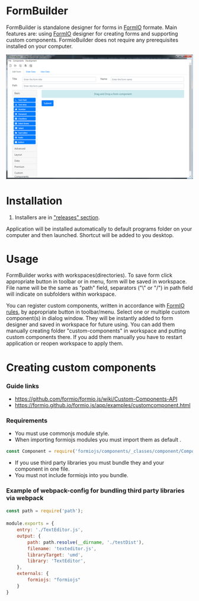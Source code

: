 # FormBuilder

FormBuilder is standalone designer for forms in [FormIO](https://www.form.io/) formate. Main features are: using [FormIO](https://www.form.io/) designer for creating forms and supporting custom components. FormioBuilder does not require any prerequisites installed on your computer.

![FormioBuilderPreview](./FormioBuilderPreview.png)

# Installation

1) Installers are in ["releases" section](https://github.com/Artezio/FormIO-editor/releases). 

Application will be installed automatically to default programs folder on your computer and then launched. Shortcut will be added to you desktop.

# Usage

FormBuilder works with workspaces(directories). To save form click appropriate button in toolbar or in menu, form will be saved in workspace. File name will be the same as "path" field, separators ("\\" or "/") in path field will indicate on subfolders within workspace.

You can register custom components, written in accordance with [FormIO rules](https://github.com/formio/formio.js/wiki/Custom-Components-API), by appropriate button in toolbar/menu. Select one or multiple custom component(s) in dialog window. They will be instantly added to form designer and saved in workspace for future using. You can add them manually creating folder "custom-components" in workspace and putting custom components there. If you add them manually you have to restart application or reopen workspace to apply them.

# Creating custom components

### Guide links

* https://github.com/formio/formio.js/wiki/Custom-Components-API
* https://formio.github.io/formio.js/app/examples/customcomponent.html

### Requirements

* You must use commonjs module style.
* When importing formiojs modules you must import them as default .
```js
const Component = require('formiojs/components/_classes/component/Component').default;
```
* If you use third party libraries you must bundle they and your component in one file.
* You must not include formiojs into you bundle.

### Example of webpack-config for bundling third party libraries via webpack

```js
const path = require('path');

module.exports = {
    entry: './TextEditor.js',
    output: {
        path: path.resolve(__dirname, './testDist'),
        filename: 'texteditor.js',
        libraryTarget: 'umd',
        library: 'TextEditor',
    },
    externals: {
        formiojs: "formiojs"
    }
}
```